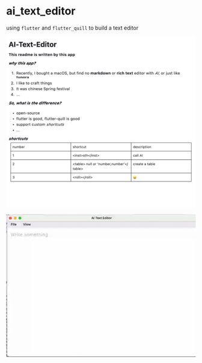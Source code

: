 # ai_text_editor

using `flutter` and `flutter_quill` to build a text editor

![image](./readme/readme_v_1.0.0_dev2.png)

![image](output.gif)